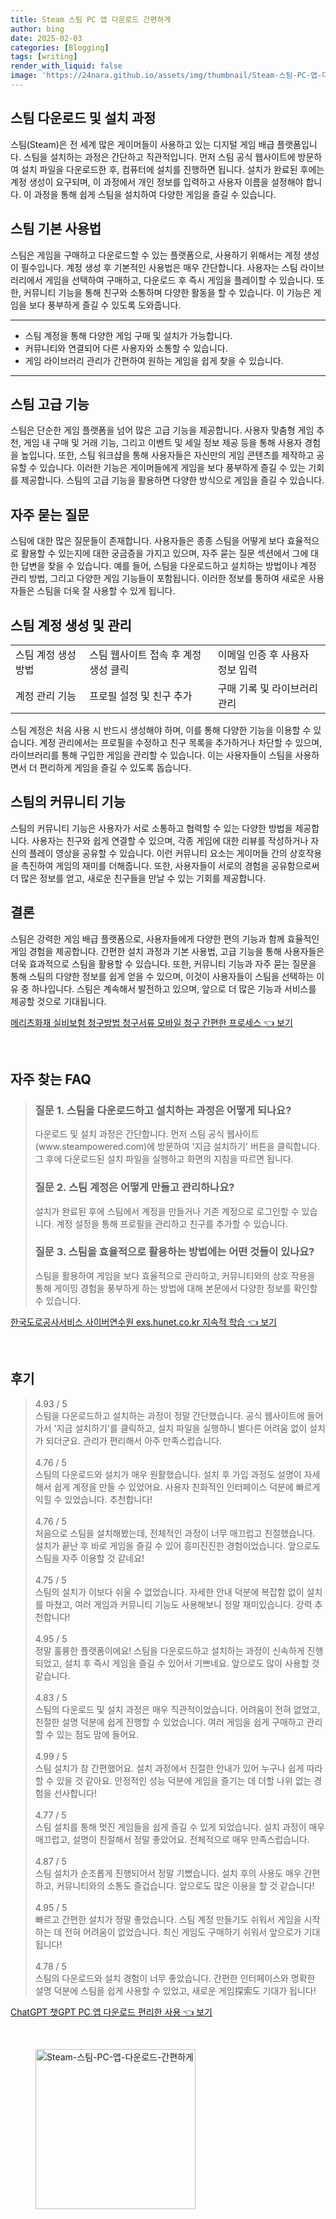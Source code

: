 ```yaml
---
title: Steam 스팀 PC 앱 다운로드 간편하게
author: bing
date: 2025-02-03
categories: [Blogging]
tags: [writing]
render_with_liquid: false
image: 'https://24nara.github.io/assets/img/thumbnail/Steam-스팀-PC-앱-다운로드-간편하게.webp'
---
```



<h2 id='스팀 다운로드 및 설치 과정'>스팀 다운로드 및 설치 과정</h2>

<p>스팀(Steam)은 전 세계 많은 게이머들이 사용하고 있는 디지털 게임 배급 플랫폼입니다. 스팀을 설치하는 과정은 간단하고 직관적입니다. 먼저 스팀 공식 웹사이트에 방문하여 설치 파일을 다운로드한 후, 컴퓨터에 설치를 진행하면 됩니다. 설치가 완료된 후에는 계정 생성이 요구되며, 이 과정에서 개인 정보를 입력하고 사용자 이름을 설정해야 합니다. 이 과정을 통해 쉽게 스팀을 설치하여 다양한 게임을 즐길 수 있습니다.</p>

<h2 id='스팀 기본 사용법'>스팀 기본 사용법</h2>

<p>스팀은 게임을 구매하고 다운로드할 수 있는 플랫폼으로, 사용하기 위해서는 계정 생성이 필수입니다. 계정 생성 후 기본적인 사용법은 매우 간단합니다. 사용자는 스팀 라이브러리에서 게임을 선택하여 구매하고, 다운로드 후 즉시 게임을 플레이할 수 있습니다. 또한, 커뮤니티 기능을 통해 친구와 소통하며 다양한 활동을 할 수 있습니다. 이 기능은 게임을 보다 풍부하게 즐길 수 있도록 도와줍니다.</p>

<hr />

<ul>
    <li>스팀 계정을 통해 다양한 게임 구매 및 설치가 가능합니다.</li>
    <li>커뮤니티와 연결되어 다른 사용자와 소통할 수 있습니다.</li>
    <li>게임 라이브러리 관리가 간편하여 원하는 게임을 쉽게 찾을 수 있습니다.</li>
</ul>

<hr />

<h2 id='스팀 고급 기능'>스팀 고급 기능</h2>

<p>스팀은 단순한 게임 플랫폼을 넘어 많은 고급 기능을 제공합니다. 사용자 맞춤형 게임 추천, 게임 내 구매 및 거래 기능, 그리고 이벤트 및 세일 정보 제공 등을 통해 사용자 경험을 높입니다. 또한, 스팀 워크샵을 통해 사용자들은 자신만의 게임 콘텐츠를 제작하고 공유할 수 있습니다. 이러한 기능은 게이머들에게 게임을 보다 풍부하게 즐길 수 있는 기회를 제공합니다. 스팀의 고급 기능을 활용하면 다양한 방식으로 게임을 즐길 수 있습니다.</p>

<h2 id='자주 묻는 질문'>자주 묻는 질문</h2>

<p>스팀에 대한 많은 질문들이 존재합니다. 사용자들은 종종 스팀을 어떻게 보다 효율적으로 활용할 수 있는지에 대한 궁금증을 가지고 있으며, 자주 묻는 질문 섹션에서 그에 대한 답변을 찾을 수 있습니다. 예를 들어, 스팀을 다운로드하고 설치하는 방법이나 계정 관리 방법, 그리고 다양한 게임 기능들이 포함됩니다. 이러한 정보를 통하여 새로운 사용자들은 스팀을 더욱 잘 사용할 수 있게 됩니다.</p>

<h2 id='스팀 계정 생성 및 관리'>스팀 계정 생성 및 관리</h2>

<table>
    <tr>
        <td>스팀 계정 생성 방법</td>
        <td>스팀 웹사이트 접속 후 계정 생성 클릭</td>
        <td>이메일 인증 후 사용자 정보 입력</td>
    </tr>
    <tr>
        <td>계정 관리 기능</td>
        <td>프로필 설정 및 친구 추가</td>
        <td>구매 기록 및 라이브러리 관리</td>
    </tr>
</table>

<p>스팀 계정은 처음 사용 시 반드시 생성해야 하며, 이를 통해 다양한 기능을 이용할 수 있습니다. 계정 관리에서는 프로필을 수정하고 친구 목록을 추가하거나 차단할 수 있으며, 라이브러리를 통해 구입한 게임을 관리할 수 있습니다. 이는 사용자들이 스팀을 사용하면서 더 편리하게 게임을 즐길 수 있도록 돕습니다.</p>

<h2 id='스팀의 커뮤니티 기능'>스팀의 커뮤니티 기능</h2>

<p>스팀의 커뮤니티 기능은 사용자가 서로 소통하고 협력할 수 있는 다양한 방법을 제공합니다. 사용자는 친구와 쉽게 연결할 수 있으며, 각종 게임에 대한 리뷰를 작성하거나 자신의 플레이 영상을 공유할 수 있습니다. 이런 커뮤니티 요소는 게이머들 간의 상호작용을 촉진하여 게임의 재미를 더해줍니다. 또한, 사용자들이 서로의 경험을 공유함으로써 더 많은 정보를 얻고, 새로운 친구들을 만날 수 있는 기회를 제공합니다.</p>

<h2 id='결론'>결론</h2>

<p>스팀은 강력한 게임 배급 플랫폼으로, 사용자들에게 다양한 편의 기능과 함께 효율적인 게임 경험을 제공합니다. 간편한 설치 과정과 기본 사용법, 고급 기능을 통해 사용자들은 더욱 효과적으로 스팀을 활용할 수 있습니다. 또한, 커뮤니티 기능과 자주 묻는 질문을 통해 스팀의 다양한 정보를 쉽게 얻을 수 있으며, 이것이 사용자들이 스팀을 선택하는 이유 중 하나입니다. 스팀은 계속해서 발전하고 있으며, 앞으로 더 많은 기능과 서비스를 제공할 것으로 기대됩니다.</p>


<p><a class="click-button" title="메리츠화재 실비보험 청구방법 청구서류 모바일 청구 간편한 프로세스" href="https://24nara.github.io/posts/%EB%A9%94%EB%A6%AC%EC%B8%A0%ED%99%94%EC%9E%AC-%EC%8B%A4%EB%B9%84%EB%B3%B4%ED%97%98-%EC%B2%AD%EA%B5%AC%EB%B0%A9%EB%B2%95-%EC%B2%AD%EA%B5%AC%EC%84%9C%EB%A5%98-%EB%AA%A8%EB%B0%94%EC%9D%BC-%EC%B2%AD%EA%B5%AC-%EA%B0%84%ED%8E%B8%ED%95%9C-%ED%94%84%EB%A1%9C%EC%84%B8%EC%8A%A4/" rel="dofollow">메리츠화재 실비보험 청구방법 청구서류 모바일 청구 간편한 프로세스 👈 보기</a></p><br>
<h2 id='자주_찾는_FAQ'>자주 찾는 FAQ</h2>
<div itemscope="" itemtype="https://schema.org/FAQPage"> 
<blockquote> 
<div itemscope="" itemprop="mainEntity" itemtype="https://schema.org/Question"> 
<h3 itemprop="name">질문 1. 스팀을 다운로드하고 설치하는 과정은 어떻게 되나요?</h3> 
<div itemscope="" itemprop="acceptedAnswer" itemtype="https://schema.org/Answer"> 
<span itemprop="text"> 
<p>다운로드 및 설치 과정은 간단합니다. 먼저 스팀 공식 웹사이트(www.steampowered.com)에 방문하여 '지금 설치하기' 버튼을 클릭합니다. 그 후에 다운로드된 설치 파일을 실행하고 화면의 지침을 따르면 됩니다.</p> 
</span> 
</div> 
</div> 
<div itemscope="" itemprop="mainEntity" itemtype="https://schema.org/Question"> 
<h3 itemprop="name">질문 2. 스팀 계정은 어떻게 만들고 관리하나요?</h3> 
<div itemscope="" itemprop="acceptedAnswer" itemtype="https://schema.org/Answer"> 
<span itemprop="text"> 
<p>설치가 완료된 후에 스팀에서 계정을 만들거나 기존 계정으로 로그인할 수 있습니다. 계정 설정을 통해 프로필을 관리하고 친구를 추가할 수 있습니다.</p> 
</span> 
</div> 
</div> 
<div itemscope="" itemprop="mainEntity" itemtype="https://schema.org/Question"> 
<h3 itemprop="name">질문 3. 스팀을 효율적으로 활용하는 방법에는 어떤 것들이 있나요?</h3> 
<div itemscope="" itemprop="acceptedAnswer" itemtype="https://schema.org/Answer"> 
<span itemprop="text"> 
<p>스팀을 활용하여 게임을 보다 효율적으로 관리하고, 커뮤니티와의 상호 작용을 통해 게이밍 경험을 풍부하게 하는 방법에 대해 본문에서 다양한 정보를 확인할 수 있습니다.</p> 
</span> 
</div> 
</div> 
</blockquote> 
</div>
<p><a class="click-button" title="한국도로공사서비스 사이버연수원 exs.hunet.co.kr 지속적 학습" href="https://24nara.github.io/posts/%ED%95%9C%EA%B5%AD%EB%8F%84%EB%A1%9C%EA%B3%B5%EC%82%AC%EC%84%9C%EB%B9%84%EC%8A%A4-%EC%82%AC%EC%9D%B4%EB%B2%84%EC%97%B0%EC%88%98%EC%9B%90-exs.hunet.co.kr-%EC%A7%80%EC%86%8D%EC%A0%81-%ED%95%99%EC%8A%B5/" rel="dofollow">한국도로공사서비스 사이버연수원 exs.hunet.co.kr 지속적 학습 👈 보기</a></p><br>
<h2 id='후기'>후기</h2>
<div itemscope itemtype="https://schema.org/Product">
  <blockquote>
  <div itemprop="review" itemscope itemtype="https://schema.org/Review">
      <div itemprop="reviewRating" itemscope itemtype="https://schema.org/Rating"> <span itemprop="ratingValue">4.93</span> / <span itemprop="bestRating">5</span> </div>
      <span itemprop="reviewBody">스팀을 다운로드하고 설치하는 과정이 정말 간단했습니다. 공식 웹사이트에 들어가서 '지금 설치하기'를 클릭하고, 설치 파일을 실행하니 별다른 어려움 없이 설치가 되더군요. 관리가 편리해서 아주 만족스럽습니다.</span>
  </div>
  <br>
  <div itemprop="review" itemscope itemtype="https://schema.org/Review">
      <div itemprop="reviewRating" itemscope itemtype="https://schema.org/Rating"> <span itemprop="ratingValue">4.76</span> / <span itemprop="bestRating">5</span> </div>
      <span itemprop="reviewBody">스팀의 다운로드와 설치가 매우 원활했습니다. 설치 후 가입 과정도 설명이 자세해서 쉽게 계정을 만들 수 있었어요. 사용자 친화적인 인터페이스 덕분에 빠르게 익힐 수 있었습니다. 추천합니다!</span>
  </div>
  <br>
  <div itemprop="review" itemscope itemtype="https://schema.org/Review">
      <div itemprop="reviewRating" itemscope itemtype="https://schema.org/Rating"> <span itemprop="ratingValue">4.76</span> / <span itemprop="bestRating">5</span> </div>
      <span itemprop="reviewBody">처음으로 스팀을 설치해봤는데, 전체적인 과정이 너무 매끄럽고 친절했습니다. 설치가 끝난 후 바로 게임을 즐길 수 있어 흥미진진한 경험이었습니다. 앞으로도 스팀을 자주 이용할 것 같네요!</span>
  </div>
  <br>
  <div itemprop="review" itemscope itemtype="https://schema.org/Review">
      <div itemprop="reviewRating" itemscope itemtype="https://schema.org/Rating"> <span itemprop="ratingValue">4.75</span> / <span itemprop="bestRating">5</span> </div>
      <span itemprop="reviewBody">스팀의 설치가 이보다 쉬울 수 없었습니다. 자세한 안내 덕분에 복잡함 없이 설치를 마쳤고, 여러 게임과 커뮤니티 기능도 사용해보니 정말 재미있습니다. 강력 추천합니다!</span>
  </div>
  <br>
  <div itemprop="review" itemscope itemtype="https://schema.org/Review">
      <div itemprop="reviewRating" itemscope itemtype="https://schema.org/Rating"> <span itemprop="ratingValue">4.95</span> / <span itemprop="bestRating">5</span> </div>
      <span itemprop="reviewBody">정말 훌륭한 플랫폼이에요! 스팀을 다운로드하고 설치하는 과정이 신속하게 진행되었고, 설치 후 즉시 게임을 즐길 수 있어서 기쁘네요. 앞으로도 많이 사용할 것 같습니다.</span>
  </div>
  <br>
  <div itemprop="review" itemscope itemtype="https://schema.org/Review">
      <div itemprop="reviewRating" itemscope itemtype="https://schema.org/Rating"> <span itemprop="ratingValue">4.83</span> / <span itemprop="bestRating">5</span> </div>
      <span itemprop="reviewBody">스팀의 다운로드 및 설치 과정은 매우 직관적이었습니다. 어려움이 전혀 없었고, 친절한 설명 덕분에 쉽게 진행할 수 있었습니다. 여러 게임을 쉽게 구매하고 관리할 수 있는 점도 맘에 들어요.</span>
  </div>
  <br>
  <div itemprop="review" itemscope itemtype="https://schema.org/Review">
      <div itemprop="reviewRating" itemscope itemtype="https://schema.org/Rating"> <span itemprop="ratingValue">4.99</span> / <span itemprop="bestRating">5</span> </div>
      <span itemprop="reviewBody">스팀 설치가 참 간편했어요. 설치 과정에서 친절한 안내가 있어 누구나 쉽게 따라할 수 있을 것 같아요. 안정적인 성능 덕분에 게임을 즐기는 데 더할 나위 없는 경험을 선사합니다!</span>
  </div>
  <br>
  <div itemprop="review" itemscope itemtype="https://schema.org/Review">
      <div itemprop="reviewRating" itemscope itemtype="https://schema.org/Rating"> <span itemprop="ratingValue">4.77</span> / <span itemprop="bestRating">5</span> </div>
      <span itemprop="reviewBody">스팀 설치를 통해 멋진 게임들을 쉽게 즐길 수 있게 되었습니다. 설치 과정이 매우 매끄럽고, 설명이 친절해서 정말 좋았어요. 전체적으로 매우 만족스럽습니다.</span>
  </div>
  <br>
  <div itemprop="review" itemscope itemtype="https://schema.org/Review">
      <div itemprop="reviewRating" itemscope itemtype="https://schema.org/Rating"> <span itemprop="ratingValue">4.87</span> / <span itemprop="bestRating">5</span> </div>
      <span itemprop="reviewBody">스팀 설치가 순조롭게 진행되어서 정말 기뻤습니다. 설치 후의 사용도 매우 간편하고, 커뮤니티와의 소통도 즐겁습니다. 앞으로도 많은 이용을 할 것 같습니다!</span>
  </div>
  <br>
  <div itemprop="review" itemscope itemtype="https://schema.org/Review">
      <div itemprop="reviewRating" itemscope itemtype="https://schema.org/Rating"> <span itemprop="ratingValue">4.95</span> / <span itemprop="bestRating">5</span> </div>
      <span itemprop="reviewBody">빠르고 간편한 설치가 정말 좋았습니다. 스팀 계정 만들기도 쉬워서 게임을 시작하는 데 전혀 어려움이 없었습니다. 최신 게임도 구매하기 쉬워서 앞으로가 기대됩니다!</span>
  </div>
  <br>
  <div itemprop="review" itemscope itemtype="https://schema.org/Review">
      <div itemprop="reviewRating" itemscope itemtype="https://schema.org/Rating"> <span itemprop="ratingValue">4.78</span> / <span itemprop="bestRating">5</span> </div>
      <span itemprop="reviewBody">스팀의 다운로드와 설치 경험이 너무 좋았습니다. 간편한 인터페이스와 명확한 설명 덕분에 스팀을 쉽게 사용할 수 있었고, 새로운 게임探索도 기대가 됩니다!</span>
  </div>
  </blockquote>
</div>
<p><a class="click-button" title="ChatGPT 챗GPT PC 앱 다운로드 편리한 사용" href="https://24nara.github.io/posts/ChatGPT-%EC%B1%97GPT-PC-%EC%95%B1-%EB%8B%A4%EC%9A%B4%EB%A1%9C%EB%93%9C-%ED%8E%B8%EB%A6%AC%ED%95%9C-%EC%82%AC%EC%9A%A9/" rel="dofollow">ChatGPT 챗GPT PC 앱 다운로드 편리한 사용 👈 보기</a></p><br>
<figure class="image"><img src="https://24nara.github.io/assets/img/thumbnail/Steam-스팀-PC-앱-다운로드-간편하게.webp" alt="Steam-스팀-PC-앱-다운로드-간편하게" width="256" height="256"></figure>